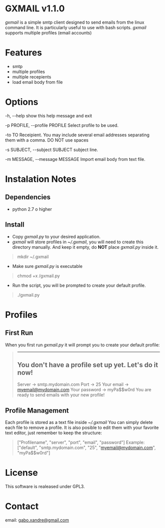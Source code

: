 # GXMAIL v1.1.0  

*gxmail* is a simple smtp client designed to send emails from the linux command line.
It is particularly useful to use with bash scripts. 
*gxmail* supports multiple profiles (email accounts)

# Features
* smtp
* multiple profiles
* multiple recepients
* load email body from file

# Options
  -h, --help            show this help message and exit
  
  -p PROFILE, --profile PROFILE
                        Select profile to be used.
                        
  -to TO                Receipient. You may include several email addresses
                        separating them with a comma. DO NOT use spaces
                        
  -s SUBJECT, --subject SUBJECT
                        subject line.
                        
  -m MESSAGE, --message MESSAGE
                        Import email body from text file.
                        

# Instalation Notes
## Dependencies
* python 2.7 o higher

## Install

* Copy *gxmail.py* to your desired application.
* *gxmail* will store profiles in *~/.gxmail*, you will need to create this directory manually. And keep it empty, do **NOT** place *gxmail.py* inside it.
> mkdir ~/.gxmail
* Make sure *gxmail.py* is executable
> chmod +x <path>/gxmail.py
* Run the script, you will be prompted to create your default profile.
> ./gxmail.py

# Profiles

## First Run
When you first run *gxmail.py* it will prompt you to create your default profile:
> -------------------------------------------------------
> You don't have a profile set up yet. Let's do it now!
> -------------------------------------------------------
> Server -> smtp.mydomain.com
> Port -> 25
> Your email -> myemail@mydomain.com
> Your password -> myPa$$w0rd
> You are ready to send emails with your new profile!

## Profile Management
Each profile is stored as a text file inside *~/.gxmail*
You can simply delete each file to remove a profile.
It is also posible to edit them with your favorite text editor, just remember to keep the structure:
> ["Profilename", "server", "port", "email", "password"]
Example:
> ["default", "smtp.mydomain.com", "25", "myemail@mydomain.com", "myPa$$w0rd"]

# License

This software is realeased under GPL3.

# Contact

email: gabo.xandre@gmail.com
